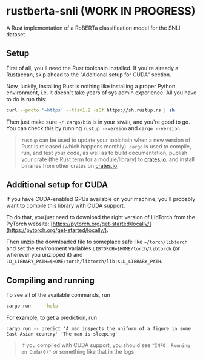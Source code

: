 # rustberta-snli (WORK IN PROGRESS)

A Rust implementation of a RoBERTa classification model for the SNLI dataset.

## Setup

First of all, you'll need the Rust toolchain installed. If you're already a Rustacean, skip ahead to the "Additional setup for CUDA" section.

Now, luckily, installing Rust is nothing like installing a proper Python environment, i.e. it doesn't take years of sys admin experience. All you have to do is run this:

```bash
curl --proto '=https' --tlsv1.2 -sSf https://sh.rustup.rs | sh
```

Then just make sure `~/.cargo/bin` is in your `$PATH`, and you're good to go.
You can check this by running `rustup --version` and `cargo --version`.

> `rustup` can be used to update your toolchain when a new version of Rust is released (which happens monthly). `cargo` is used to compile, run, and test your code, as well as to build documentation, publish your crate (the Rust term for a module/library) to [crates.io](crates.io), and install binaries from other crates on [crates.io](crates.io).

## Additional setup for CUDA

If you have CUDA-enabled GPUs available on your machine, you'll probably want to compile
this library with CUDA support.

To do that, you just need to download the right version of LibTorch from the PyTorch website: [https://pytorch.org/get-started/locally/](https://pytorch.org/get-started/locally/).

Then unzip the downloaded file to someplace safe like `~/torch/libtorch` and set the environment variables `LIBTORCH=$HOME/torch/libtorch` (or wherever you unzipped it) and
`LD_LIBRARY_PATH=$HOME/torch/libtorch/lib:$LD_LIBRARY_PATH`.

## Compiling and running

To see all of the available commands, run

```bash
cargo run -- --help
```

For example, to get a prediction, run

```
cargo run -- predict 'A man inspects the uniform of a figure in some East Asian country' 'The man is sleeping'
```

> If you compiled with CUDA support, you should see `"INFO: Running on Cuda(0)"` or something like that in the logs.
